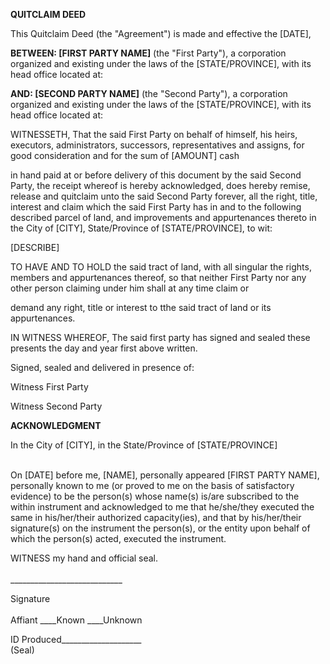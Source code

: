 **QUITCLAIM DEED**

This Quitclaim Deed (the \"Agreement\") is made and effective the
\[DATE\],

**BETWEEN: \[FIRST PARTY NAME\]** (the \"First Party\"), a corporation
organized and existing under the laws of the \[STATE/PROVINCE\], with
its head office located at:

**AND: \[SECOND PARTY NAME\]** (the \"Second Party\"), a corporation
organized and existing under the laws of the \[STATE/PROVINCE\], with
its head office located at:

WITNESSETH, That the said First Party on behalf of himself, his heirs,
executors, administrators, successors, representatives and assigns, for
good consideration and for the sum of \[AMOUNT\] cash

in hand paid at or before delivery of this document by the said Second
Party, the receipt whereof is hereby acknowledged, does hereby remise,
release and quitclaim unto the said Second Party forever, all the right,
title, interest and claim which the said First Party has in and to the
following described parcel of land, and improvements and appurtenances
thereto in the City of \[CITY\], State/Province of \[STATE/PROVINCE\],
to wit:

\[DESCRIBE\]

TO HAVE AND TO HOLD the said tract of land, with all singular the
rights, members and appurtenances thereof, so that neither First Party
nor any other person claiming under him shall at any time claim or

demand any right, title or interest to tthe said tract of land or its
appurtenances.

IN WITNESS WHEREOF, The said first party has signed and sealed these
presents the day and year first above written.

Signed, sealed and delivered in presence of:

Witness First Party

Witness Second Party

**ACKNOWLEDGMENT**

In the City of \[CITY\], in the State/Province of \[STATE/PROVINCE\]

\
On \[DATE\] before me, \[NAME\], personally appeared \[FIRST PARTY
NAME\], personally known to me (or proved to me on the basis of
satisfactory evidence) to be the person(s) whose name(s) is/are
subscribed to the within instrument and acknowledged to me that
he/she/they executed the same in his/her/their authorized capacity(ies),
and that by his/her/their signature(s) on the instrument the person(s),
or the entity upon behalf of which the person(s) acted, executed the
instrument.

WITNESS my hand and official seal.\
\
\_\_\_\_\_\_\_\_\_\_\_\_\_\_\_\_\_\_\_\_\_\_\_\_\_\_\_\_

Signature\
\
Affiant \_\_\_\_Known \_\_\_\_Unknown

ID Produced\_\_\_\_\_\_\_\_\_\_\_\_\_\_\_\_\_\_\_\_\
(Seal)
